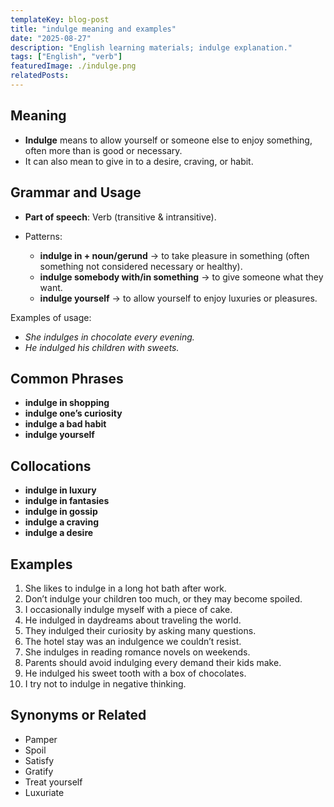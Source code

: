 ```yaml
---
templateKey: blog-post
title: "indulge meaning and examples"
date: "2025-08-27"
description: "English learning materials; indulge explanation."
tags: ["English", "verb"]
featuredImage: ./indulge.png
relatedPosts:
---
```


## Meaning

- **Indulge** means to allow yourself or someone else to enjoy something, often more than is good or necessary.
- It can also mean to give in to a desire, craving, or habit.

## Grammar and Usage

- **Part of speech**: Verb (transitive & intransitive).
- Patterns:

  - **indulge in + noun/gerund** → to take pleasure in something (often something not considered necessary or healthy).
  - **indulge somebody with/in something** → to give someone what they want.
  - **indulge yourself** → to allow yourself to enjoy luxuries or pleasures.

Examples of usage:

- _She indulges in chocolate every evening._
- _He indulged his children with sweets._

## Common Phrases

- **indulge in shopping**
- **indulge one’s curiosity**
- **indulge a bad habit**
- **indulge yourself**

## Collocations

- **indulge in luxury**
- **indulge in fantasies**
- **indulge in gossip**
- **indulge a craving**
- **indulge a desire**

## Examples

1. She likes to indulge in a long hot bath after work.
2. Don’t indulge your children too much, or they may become spoiled.
3. I occasionally indulge myself with a piece of cake.
4. He indulged in daydreams about traveling the world.
5. They indulged their curiosity by asking many questions.
6. The hotel stay was an indulgence we couldn’t resist.
7. She indulges in reading romance novels on weekends.
8. Parents should avoid indulging every demand their kids make.
9. He indulged his sweet tooth with a box of chocolates.
10. I try not to indulge in negative thinking.

## Synonyms or Related

- Pamper
- Spoil
- Satisfy
- Gratify
- Treat yourself
- Luxuriate
